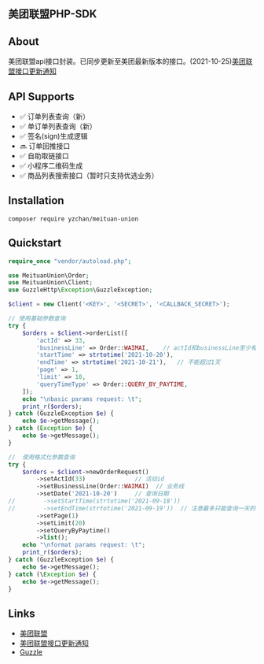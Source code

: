 美团联盟PHP-SDK
-----

## About

美团联盟api接口封装。已同步更新至美团最新版本的接口。(2021-10-25)[美团联盟接口更新通知](https://union.meituan.com/single/announcement/255) 

## API Supports

- ✅ 订单列表查询（新）
- ✅ 单订单列表查询（新）
- ✅ 签名(sign)生成逻辑
- 🔜 订单回推接口
- ✅ 自助取链接口
- ✅ 小程序二维码生成
- ✅️ 商品列表搜索接口（暂时只支持优选业务）

## Installation

```shell
composer require yzchan/meituan-union
```

## Quickstart

```php
require_once "vendor/autoload.php";

use MeituanUnion\Order;
use MeituanUnion\Client;
use GuzzleHttp\Exception\GuzzleException;

$client = new Client('<KEY>', '<SECRET>', '<CALLBACK_SECRET>');

// 使用基础参数查询
try {
    $orders = $client->orderList([
        'actId' => 33,
        'businessLine' => Order::WAIMAI,    // actId和businessLine至少有一个
        'startTime' => strtotime('2021-10-20'),
        'endTime' => strtotime('2021-10-21'),   // 不能超过1天
        'page' => 1,
        'limit' => 10,
        'queryTimeType' => Order::QUERY_BY_PAYTIME,
    ]);
    echo "\nbasic params request: \t";
    print_r($orders);
} catch (GuzzleException $e) {
    echo $e->getMessage();
} catch (Exception $e) {
    echo $e->getMessage();
}

//  使用格式化参数查询
try {
    $orders = $client->newOrderRequest()
        ->setActId(33)              // 活动id
        ->setBusinessLine(Order::WAIMAI)  // 业务线
        ->setDate('2021-10-20')     // 查询日期
//        ->setStartTime(strtotime('2021-09-18'))
//        ->setEndTime(strtotime('2021-09-19'))  // 注意最多只能查询一天的订单
        ->setPage(1)
        ->setLimit(20)
        ->setQueryByPaytime()
        ->list();
    echo "\nformat params request: \t";
    print_r($orders);
} catch (GuzzleException $e) {
    echo $e->getMessage();
} catch (\Exception $e) {
    echo $e->getMessage();
}
```

## Links

- [美团联盟](https://union.meituan.com/)
- [美团联盟接口更新通知](https://union.meituan.com/single/announcement/255)
- [Guzzle](https://github.com/guzzle/guzzle)